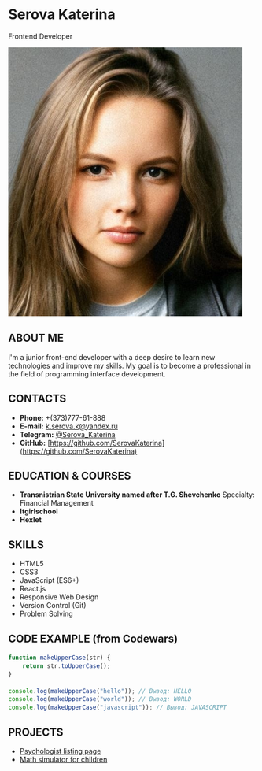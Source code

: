 # Serova Katerina
Frontend Developer

![photo](assets/img/foto.jpg)

## ABOUT ME
I'm a junior front-end developer with a deep desire to learn new technologies and improve my skills. My goal is to become a professional in the field of programming interface development.

## CONTACTS
- **Phone:** +(373)777-61-888
- **E-mail:** [k.serova.k@yandex.ru](mailto:k.serova.k@yandex.ru)
- **Telegram:** [@Serova_Katerina](https://t.me/Serova_Katerina)
- **GitHub:** [https://github.com/SerovaKaterina](https://github.com/SerovaKaterina)

## EDUCATION & COURSES
- **Transnistrian State University named after T.G. Shevchenko**
  Specialty: Financial Management
- **Itgirlschool**
- **Hexlet**

## SKILLS
- HTML5
- CSS3
- JavaScript (ES6+)
- React.js
- Responsive Web Design
- Version Control (Git)
- Problem Solving

## CODE EXAMPLE (from Codewars)
```javascript
function makeUpperCase(str) {
    return str.toUpperCase();
}

console.log(makeUpperCase("hello")); // Вывод: HELLO
console.log(makeUpperCase("world")); // Вывод: WORLD
console.log(makeUpperCase("javascript")); // Вывод: JAVASCRIPT
```

## PROJECTS
- [Psychologist listing page](https://serovakaterina.github.io/project-practice-2/)
- [Math simulator for children](https://serovakaterina.github.io/project-practice-js/)
